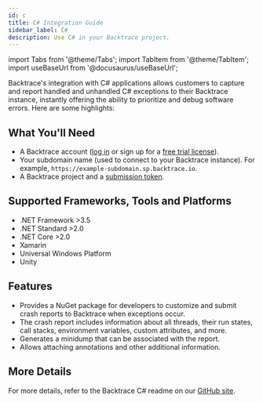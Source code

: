 ```yaml
---
id: c
title: C# Integration Guide
sidebar_label: C#
description: Use C# in your Backtrace project.
---
```


import Tabs from '@theme/Tabs';
import TabItem from '@theme/TabItem';
import useBaseUrl from '@docusaurus/useBaseUrl';

Backtrace's integration with C# applications allows customers to capture and report handled and unhandled C# exceptions to their Backtrace instance, instantly offering the ability to prioritize and debug software errors. Here are some highlights:

## What You'll Need

- A Backtrace account ([log in](https://backtrace.io/login) or sign up for a [free trial license](https://backtrace.io/sign-up)).
- Your subdomain name (used to connect to your Backtrace instance). For example, `https://example-subdomain.sp.backtrace.io`.
- A Backtrace project and a [submission token](/error-reporting/project-setup/submission-url).

## Supported Frameworks, Tools and Platforms

- .NET Framework >3.5
- .NET Standard >2.0
- .NET Core >2.0
- Xamarin
- Universal Windows Platform
- Unity

## Features

- Provides a NuGet package for developers to customize and submit crash reports to Backtrace when exceptions occur.
- The crash report includes information about all threads, their run states, call stacks, environment variables, custom attributes, and more.
- Generates a minidump that can be associated with the report.
- Allows attaching annotations and other additional information.

## More Details

For more details, refer to the Backtrace C# readme on our [GitHub site](https://github.com/backtrace-labs/backtrace-csharp/blob/master/README.md).

